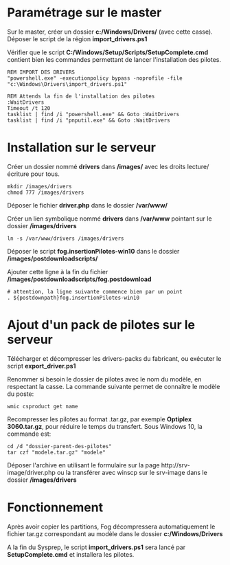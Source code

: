 # Paramétrage sur le master

Sur le master, créer un dossier **c:/Windows/Drivers/** (avec cette casse). 
Déposer le script de la région **import_drivers.ps1**

Vérifier que le script **C:/Windows/Setup/Scripts/SetupComplete.cmd** 
contient bien les commandes permettant de lancer l'installation des pilotes.

	REM IMPORT DES DRIVERS
	"powershell.exe" -executionpolicy bypass -noprofile -file "c:\Windows\Drivers\import_drivers.ps1"

	REM Attends la fin de l'installation des pilotes
	:WaitDrivers
	Timeout /t 120
	tasklist | find /i "powershell.exe" && Goto :WaitDrivers
	tasklist | find /i "pnputil.exe" && Goto :WaitDrivers

# Installation sur le serveur

Créer un dossier nommé **drivers** dans **/images/** 
avec les droits lecture/écriture pour tous.

	mkdir /images/drivers
	chmod 777 /images/drivers

Déposer le fichier **driver.php** dans le dossier **/var/www/**

Créer un lien symbolique nommé **drivers** 
dans **/var/www** pointant sur le dossier **/images/drivers**

	ln -s /var/www/drivers /images/drivers

Déposer le script **fog.insertionPilotes-win10** 
dans le dossier **/images/postdownloadscripts/**

Ajouter cette ligne à la fin du fichier **/images/postdownloadscripts/fog.postdownload**

	# attention, la ligne suivante commence bien par un point
	. ${postdownpath}fog.insertionPilotes-win10

# Ajout d'un pack de pilotes sur le serveur

Télécharger et décompresser les drivers-packs du fabricant, 
ou exécuter le script **export_driver.ps1**

Renommer si besoin le dossier de pilotes avec le nom du modèle, en respectant la casse. 
La commande suivante permet de connaître le modèle du poste:

	wmic csproduct get name

Recompresser les pilotes au format .tar.gz, par exemple **Optiplex 3060.tar.gz**, 
pour réduire le temps du transfert. Sous Windows 10, la commande est:

	cd /d "dossier-parent-des-pilotes"
	tar czf "modele.tar.gz" "modele"

Déposer l'archive en utilisant le formulaire sur la page http://srv-image/driver.php
ou la transférer avec winscp sur le srv-image dans le dossier **/images/drivers**

# Fonctionnement

Après avoir copier les partitions, Fog décompressera automatiquement
le fichier tar.gz correspondant au modèle dans le dossier **c:/Windows/Drivers**

A la fin du Sysprep, le script **import_drivers.ps1** sera lancé par **SetupComplete.cmd**
et installera les pilotes.
